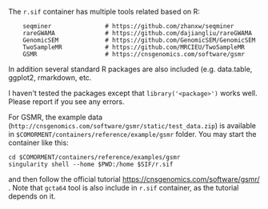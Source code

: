 The ``r.sif`` container has multiple tools related based on R:
```
    seqminer               # https://github.com/zhanxw/seqminer
    rareGWAMA              # https://github.com/dajiangliu/rareGWAMA
    GenomicSEM             # https://github.com/GenomicSEM/GenomicSEM
    TwoSampleMR            # https://github.com/MRCIEU/TwoSampleMR
    GSMR                   # https://cnsgenomics.com/software/gsmr
```

In addition several standard R packages are also included (e.g. data.table, ggplot2, rmarkdown, etc.

I haven't tested the packages except that ``library('<package>')`` works well. Please report if you see any errors.

For GSMR, the example data (``http://cnsgenomics.com/software/gsmr/static/test_data.zip``) is available in ``$COMORMENT/containers/reference/example/gsmr`` folder.
You may start the container like this:
```
cd $COMORMENT/containers/reference/examples/gsmr
singularity shell --home $PWD:/home $SIF/r.sif 
```
and then follow the official tutorial https://cnsgenomics.com/software/gsmr/ . 
Note that ``gcta64`` tool is also include in ``r.sif`` container, as the tutorial depends on it.
